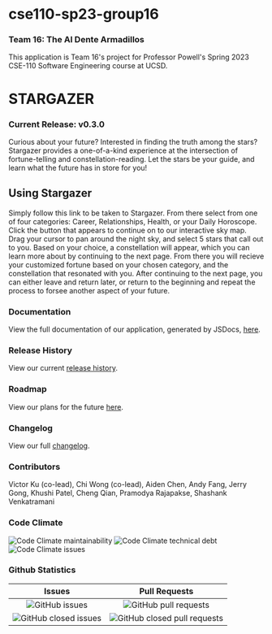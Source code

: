 # cse110-sp23-group16

### Team 16: The Al Dente Armadillos

This application is Team 16's project for Professor Powell's Spring 2023 CSE-110 Software Engineering course at UCSD.

# STARGAZER

### Current Release: v0.3.0

Curious about your future? Interested in finding the truth among the stars? Stargazer provides a one-of-a-kind experience at the intersection of fortune-telling and constellation-reading. Let the stars be your guide, and learn what the future has in store for you!

## Using Stargazer

Simply follow this link to be taken to Stargazer.
From there select from one of four categories: Career, Relationships, Health, or your Daily Horoscope. Click the button that appears to continue on to our interactive sky map. Drag your cursor to pan around the night sky, and select 5 stars that call out to you. Based on your choice, a constellation will appear, which you can learn more about by continuing to the next page. From there you will recieve your customized fortune based on your chosen category, and the constellation that resonated with you. After continuing to the next page, you can either leave and return later, or return to the beginning and repeat the process to forsee another aspect of your future.

### Documentation

View the full documentation of our application, generated by JSDocs, [here](https://cse110-sp23-group16.github.io/cse110-sp23-group16-docs/index.html).

### Release History

View our current [release history](https://github.com/cse110-sp23-group16/cse110-sp23-group16/releases).

### Roadmap

View our plans for the future [here](https://github.com/cse110-sp23-group16/cse110-sp23-group16/blob/main/roadmap.md).

### Changelog

View our full [changelog](https://github.com/cse110-sp23-group16/cse110-sp23-group16/compare/v0.1.0...v0.2.0).

### Contributors

Victor Ku (co-lead), Chi Wong (co-lead), Aiden Chen, Andy Fang, Jerry Gong, Khushi Patel, Cheng Qian, Pramodya Rajapakse, Shashank Venkatramani

### Code Climate

![Code Climate maintainability](https://img.shields.io/codeclimate/maintainability/cse110-sp23-group16/cse110-sp23-group16?style=for-the-badge) ![Code Climate technical debt](https://img.shields.io/codeclimate/tech-debt/cse110-sp23-group16/cse110-sp23-group16?style=for-the-badge) ![Code Climate issues](https://img.shields.io/codeclimate/issues/cse110-sp23-group16/cse110-sp23-group16?style=for-the-badge)

### Github Statistics

|                                                                Issues                                                                |                                                                 Pull Requests                                                                  |
| :----------------------------------------------------------------------------------------------------------------------------------: | :--------------------------------------------------------------------------------------------------------------------------------------------: |
|        ![GitHub issues](https://img.shields.io/github/issues-raw/cse110-sp23-group16/cse110-sp23-group16?style=for-the-badge)        |        ![GitHub pull requests](https://img.shields.io/github/issues-pr-raw/cse110-sp23-group16/cse110-sp23-group16?style=for-the-badge)        |
| ![GitHub closed issues](https://img.shields.io/github/issues-closed-raw/cse110-sp23-group16/cse110-sp23-group16?style=for-the-badge) | ![GitHub closed pull requests](https://img.shields.io/github/issues-pr-closed-raw/cse110-sp23-group16/cse110-sp23-group16?style=for-the-badge) |
